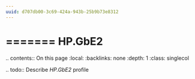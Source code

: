 ```yaml
---
uuid: d707db00-3c69-424a-943b-25b9b73e8312
---
```



=======
HP.GbE2
=======

.. contents:: On this page
    :local:
    :backlinks: none
    :depth: 1
    :class: singlecol

.. todo::
    Describe *HP.GbE2* profile

